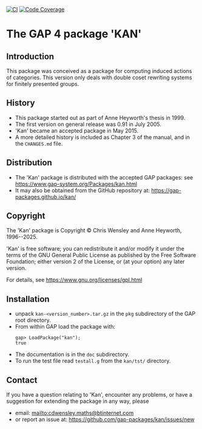 [![CI](https://github.com/gap-packages/kan/actions/workflows/CI.yml/badge.svg)](https://github.com/gap-packages/kan/actions/workflows/CI.yml)
[![Code Coverage](https://codecov.io/github/gap-packages/kan/coverage.svg?branch=master&token=)](https://codecov.io/gh/gap-packages/kan)

# The GAP 4 package 'KAN' 

## Introduction

This package was conceived as a package for computing induced actions
of categories.  This version only deals with double coset rewriting
systems for finitely presented groups.

## History

 * This package started out as part of Anne Heyworth's thesis in 1999. 
 * The first version on general release was 0.91 in July 2005. 
 * 'Kan' became an accepted package in May 2015. 
 * A more detailed history is included as Chapter 3 of the manual, 
and in the `CHANGES.md` file. 

## Distribution

 * The 'Kan' package is distributed with the accepted GAP packages: see
     <https://www.gap-system.org/Packages/kan.html>
 * It may also be obtained from the GitHub repository at:
     <https://gap-packages.github.io/kan/>

## Copyright

The 'Kan' package is Copyright © Chris Wensley and Anne Heyworth, 
1996--2025. 

'Kan' is free software; you can redistribute it and/or modify
it under the terms of the GNU General Public License as published by
the Free Software Foundation; either version 2 of the License, or
(at your option) any later version. 

For details, see <https://www.gnu.org/licenses/gpl.html>

## Installation

 * unpack `kan-<version_number>.tar.gz` in the `pkg` subdirectory 
   of the GAP root directory.
 * From within GAP load the package with:
    ```
    gap> LoadPackage("kan");
    true
    ```
 * The documentation is in the `doc` subdirectory. 
 * To run the test file read `testall.g` from the `kan/tst/` directory. 

Contact
-------
If you have a question relating to 'Kan', encounter any problems, 
or have a suggestion for extending the package in any way, please 
 - email: <mailto:cdwensley.maths@btinternet.com>  
 - or report an issue at: <https://github.com/gap-packages/kan/issues/new>
